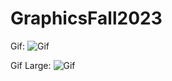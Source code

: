 # GraphicsFall2023

Gif:
![Gif](https://compote.slate.com/images/697b023b-64a5-49a0-8059-27b963453fb1.gif)

Gif Large:
![Gif](https://lukeroberts.tv/blog/wp-content/uploads/2019/05/gif1.gif)